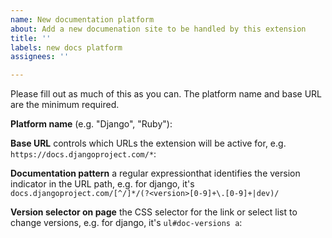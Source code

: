 ```yaml
---
name: New documentation platform
about: Add a new documenation site to be handled by this extension
title: ''
labels: new docs platform
assignees: ''

---
```


Please fill out as much of this as you can. The platform name and base URL are the minimum required.

**Platform name** (e.g. "Django", "Ruby"):

**Base URL** controls which URLs the extension will be active for, e.g. `https://docs.djangoproject.com/*`:

**Documentation pattern** a regular expressionthat identifies the version indicator in the URL path, e.g. for django, it's `docs.djangoproject.com/[^/]*/(?<version>[0-9]+\.[0-9]+|dev)/`

**Version selector on page** the CSS selector for the link or select list to change versions, e.g. for django, it's `ul#doc-versions a`:
